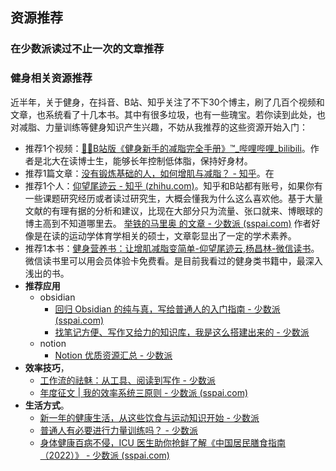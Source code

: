## 资源推荐

### 在少数派读过不止一次的文章推荐

### 健身相关资源推荐

近半年，关于健身，在抖音、B站、知乎关注了不下30个博主，刷了几百个视频和文章，也系统看了十几本书。其中有很多垃圾，也有一些瑰宝。若你读到此处，也对减脂、力量训练等健身知识产生兴趣，不妨从我推荐的这些资源开始入门：

- 推荐1个视频：[💪🏻B站版《健身新手的减脂完全手册》™\_哔哩哔哩\_bilibili](https://www.bilibili.com/video/BV1AM411r7z3/?spm_id_from=333.337.search-card.all.click)。作者是北大在读博士生，能够长年控制低体脂，保持好身材。
- 推荐1篇文章：[没有锻炼基础的人，如何增肌与减脂？ - 知乎](https://www.zhihu.com/question/20687290/answer/15853608?utm_campaign=&utm_medium=social&utm_oi=627815471005831168&utm_psn=1554629693437075456&utm_source=cn.ticktick.task)。在
- 推荐1个人：[仰望尾迹云 - 知乎 (zhihu.com)](https://www.zhihu.com/people/yang-wang-wei-ji-yun)。知乎和B站都有账号，如果你有一些课题研究经历或者读过研究生，大概会懂我为什么这么喜欢他。基于大量文献的有理有据的分析和建议，比现在大部分只为流量、张口就来、博眼球的博主高到不知道哪里去。
[举铁的马里奥 的文章 - 少数派 (sspai.com)](https://sspai.com/u/fiwv2qei/posts) 作者好像是在读的运动学体育学相关的硕士，文章彰显出了一定的学术素养。
- 推荐1本书：[健身营养书：让增肌减脂变简单-仰望尾迹云,杨昌林-微信读书](https://weread.qq.com/web/bookDetail/4d0326b0813ab6f6fg0174f9)。微信读书里可以用会员体验卡免费看。是目前我看过的健身类书籍中，最深入浅出的书。
- **推荐应用**
	- obsidian
		- [回归 Obsidian 的纯与真，写给普通人的入门指南 - 少数派 (sspai.com)](https://sspai.com/post/72697)
		- [找笔记方便、写作又给力的知识库，我是这么搭建出来的 - 少数派](https://sspai.com/post/77144)
	- notion
		- [Notion 优质资源汇总 - 少数派](https://sspai.com/post/71893)
- **效率技巧**，
	- [工作流的祛魅：从工具、阅读到写作 - 少数派](https://sspai.com/post/71658)
	- [年度征文 | 我的效率系统三原则 - 少数派 (sspai.com)](https://sspai.com/post/71754)
- **生活方式**。
	- [新一年的健康生活，从这些饮食与运动知识开始 - 少数派](https://sspai.com/post/77719)
	- [普通人有必要进行力量训练吗？ - 少数派](https://sspai.com/post/73440)
	- [身体健康百病不侵，ICU 医生助你抢鲜了解《中国居民膳食指南（2022）》 - 少数派 (sspai.com)](https://sspai.com/post/72984)